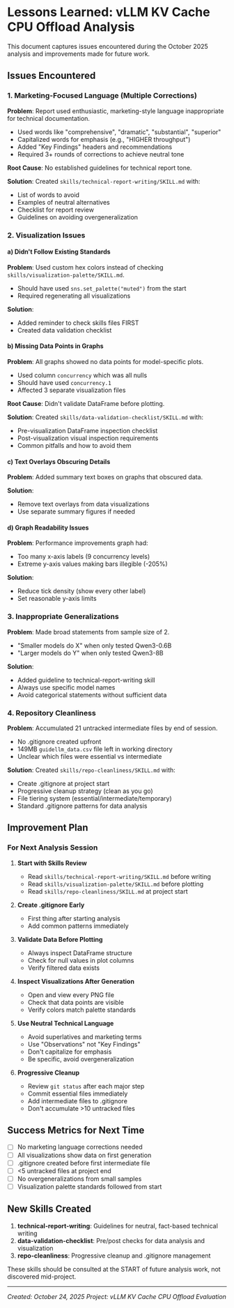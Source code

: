 # Lessons Learned: vLLM KV Cache CPU Offload Analysis

This document captures issues encountered during the October 2025 analysis and improvements made for future work.

## Issues Encountered

### 1. Marketing-Focused Language (Multiple Corrections)
**Problem**: Report used enthusiastic, marketing-style language inappropriate for technical documentation.
- Used words like "comprehensive", "dramatic", "substantial", "superior"
- Capitalized words for emphasis (e.g., "HIGHER throughput")
- Added "Key Findings" headers and recommendations
- Required 3+ rounds of corrections to achieve neutral tone

**Root Cause**: No established guidelines for technical report tone.

**Solution**: Created `skills/technical-report-writing/SKILL.md` with:
- List of words to avoid
- Examples of neutral alternatives
- Checklist for report review
- Guidelines on avoiding overgeneralization

### 2. Visualization Issues

#### a) Didn't Follow Existing Standards
**Problem**: Used custom hex colors instead of checking `skills/visualization-palette/SKILL.md`.
- Should have used `sns.set_palette("muted")` from the start
- Required regenerating all visualizations

**Solution**:
- Added reminder to check skills files FIRST
- Created data validation checklist

#### b) Missing Data Points in Graphs
**Problem**: All graphs showed no data points for model-specific plots.
- Used column `concurrency` which was all nulls
- Should have used `concurrency.1`
- Affected 3 separate visualization files

**Root Cause**: Didn't validate DataFrame before plotting.

**Solution**: Created `skills/data-validation-checklist/SKILL.md` with:
- Pre-visualization DataFrame inspection checklist
- Post-visualization visual inspection requirements
- Common pitfalls and how to avoid them

#### c) Text Overlays Obscuring Details
**Problem**: Added summary text boxes on graphs that obscured data.

**Solution**:
- Remove text overlays from data visualizations
- Use separate summary figures if needed

#### d) Graph Readability Issues
**Problem**: Performance improvements graph had:
- Too many x-axis labels (9 concurrency levels)
- Extreme y-axis values making bars illegible (-205%)

**Solution**:
- Reduce tick density (show every other label)
- Set reasonable y-axis limits

### 3. Inappropriate Generalizations
**Problem**: Made broad statements from sample size of 2.
- "Smaller models do X" when only tested Qwen3-0.6B
- "Larger models do Y" when only tested Qwen3-8B

**Solution**:
- Added guideline to technical-report-writing skill
- Always use specific model names
- Avoid categorical statements without sufficient data

### 4. Repository Cleanliness
**Problem**: Accumulated 21 untracked intermediate files by end of session.
- No .gitignore created upfront
- 149MB `guidellm_data.csv` file left in working directory
- Unclear which files were essential vs intermediate

**Solution**: Created `skills/repo-cleanliness/SKILL.md` with:
- Create .gitignore at project start
- Progressive cleanup strategy (clean as you go)
- File tiering system (essential/intermediate/temporary)
- Standard .gitignore patterns for data analysis

## Improvement Plan

### For Next Analysis Session

1. **Start with Skills Review**
   - Read `skills/technical-report-writing/SKILL.md` before writing
   - Read `skills/visualization-palette/SKILL.md` before plotting
   - Read `skills/repo-cleanliness/SKILL.md` at project start

2. **Create .gitignore Early**
   - First thing after starting analysis
   - Add common patterns immediately

3. **Validate Data Before Plotting**
   - Always inspect DataFrame structure
   - Check for null values in plot columns
   - Verify filtered data exists

4. **Inspect Visualizations After Generation**
   - Open and view every PNG file
   - Check that data points are visible
   - Verify colors match palette standards

5. **Use Neutral Technical Language**
   - Avoid superlatives and marketing terms
   - Use "Observations" not "Key Findings"
   - Don't capitalize for emphasis
   - Be specific, avoid overgeneralization

6. **Progressive Cleanup**
   - Review `git status` after each major step
   - Commit essential files immediately
   - Add intermediate files to .gitignore
   - Don't accumulate >10 untracked files

## Success Metrics for Next Time

- [ ] No marketing language corrections needed
- [ ] All visualizations show data on first generation
- [ ] .gitignore created before first intermediate file
- [ ] <5 untracked files at project end
- [ ] No overgeneralizations from small samples
- [ ] Visualization palette standards followed from start

## New Skills Created

1. **technical-report-writing**: Guidelines for neutral, fact-based technical writing
2. **data-validation-checklist**: Pre/post checks for data analysis and visualization
3. **repo-cleanliness**: Progressive cleanup and .gitignore management

These skills should be consulted at the START of future analysis work, not discovered mid-project.

---

*Created: October 24, 2025*
*Project: vLLM KV Cache CPU Offload Evaluation*
